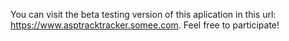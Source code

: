 You can visit the beta testing version of this aplication in this url: https://www.asptracktracker.somee.com. Feel free to participate!
